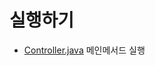 # 실행하기
* [Controller.java](https://github.com/imjinbro/java-baseball/blob/master/src/Controller.java) 메인메서드 실행
